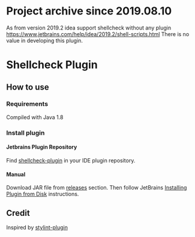 # Project archive since 2019.08.10 

As from version 2019.2 idea support shellcheck without any plugin https://www.jetbrains.com/help/idea/2019.2/shell-scripts.html
There is no value in developing this plugin.

# Shellcheck Plugin

## How to use
### Requirements
Compiled with Java 1.8

### Install plugin

#### Jetbrains Plugin Repository
Find [shellcheck-plugin](https://plugins.jetbrains.com/plugin/10195-shellcheck) in your IDE plugin repository.

#### Manual
Download  JAR file from [releases](https://github.com/pwielgolaski/shellcheck-plugin/releases) section. Then follow JetBrains [Installing Plugin from Disk](https://www.jetbrains.com/help/webstorm/2016.1/installing-plugin-from-disk.html?origin=old_help) instructions.


## Credit
Inspired by [stylint-plugin](https://github.com/sertae/stylint-plugin)
